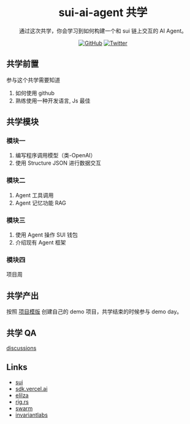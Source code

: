 <div align="center">
  <h1>sui-ai-agent 共学 </h1>

 <p> 通过这次共学，你会学习到如何构建一个和 sui 链上交互的 AI Agent。</p>

 <p>
    <a href="https://github.com/CreatorsDAO"><img src="https://badgen.net/badge/icon/github?icon=github&label" alt="GitHub" /></a>
    <a href="https://twitter.com/Labs706"><img src="https://badgen.net/badge/icon/twitter?icon=twitter&label" alt="Twitter" /></a>
  </p>

</div>

## 共学前置

参与这个共学需要知道

1. 如何使用 github
2. 熟练使用一种开发语言, Js 最佳

## 共学模块

### 模块一

1. 编写程序调用模型（类-OpenAI）
2. 使用 Structure JSON 进行数据交互

### 模块二

1. Agent 工具调用
2. Agent 记忆功能 RAG

### 模块三

1. 使用 Agent 操作 SUI 钱包
2. 介绍现有 Agent 框架

### 模块四

项目周

## 共学产出

按照 [项目模版](https://github.com/orgs/CreatorsDAO/discussions/60) 创建自己的 demo 项目，共学结束的时候参与 demo day。

## 共学 QA

[discussions](https://github.com/orgs/CreatorsDAO/discussions/categories/q-a)



## Links

- [sui](https://github.com/MystenLabs/sui)
- [sdk.vercel.ai](https://sdk.vercel.ai/docs/ai-sdk-core/tools-and-tool-calling)
- [elilza](https://elizaos.github.io/eliza/)
- [rig.rs](https://docs.rig.rs/)
- [swarm](https://github.com/openai/swarm)
- [invariantlabs](https://explorer.invariantlabs.ai/)
